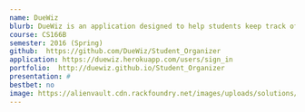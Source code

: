 ```yaml
---
name: DueWiz
blurb: DueWiz is an application designed to help students keep track of assignments, class homeworks, and other projects. It allows them to share updated project information with each other and provides a one-stop platform for task and due date information.
course: CS166B
semester: 2016 (Spring)
github:  https://github.com/DueWiz/Student_Organizer
application: https://duewiz.herokuapp.com/users/sign_in
portfolio:  http://duewiz.github.io/Student_Organizer
presentation: #
bestbet: no
image: https://alienvault.cdn.rackfoundry.net/images/uploads/solutions/mssp/mssp-managed-services-icon.png
---
```

